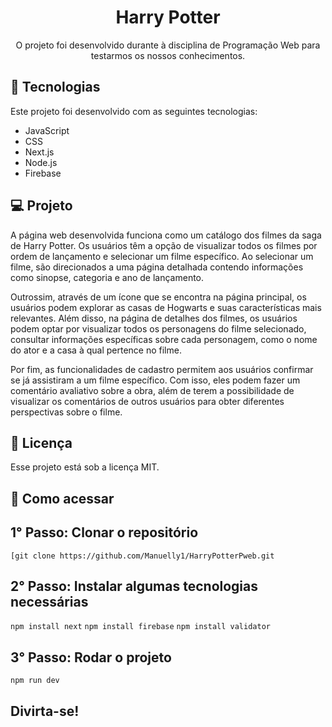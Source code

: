 <h1 align="center"> Harry Potter </h1>

<p align="center">
O projeto foi desenvolvido durante à disciplina de Programação Web para testarmos os nossos conhecimentos.
</p>

## 🚀 Tecnologias

Este projeto foi desenvolvido com as seguintes tecnologias:

- JavaScript
- CSS
- Next.js
- Node.js
- Firebase

## 💻 Projeto

A página web desenvolvida funciona como um catálogo dos filmes da saga de Harry Potter. Os usuários têm a opção de visualizar todos os filmes por ordem de lançamento e selecionar um filme específico. Ao selecionar um filme, são direcionados a uma página detalhada contendo informações como sinopse, categoria e ano de lançamento.

Outrossim, através de um ícone que se encontra na página principal, os usuários podem explorar as casas de Hogwarts e suas características mais relevantes. Além disso, na página de detalhes dos filmes, os usuários podem optar por visualizar todos os personagens do filme selecionado, consultar informações específicas sobre cada personagem, como o nome do ator e a casa à qual pertence no filme.

Por fim, as funcionalidades de cadastro permitem aos usuários confirmar se já assistiram a um filme específico. Com isso, eles podem fazer um comentário avaliativo sobre a obra, além de terem a possibilidade de visualizar os comentários de outros usuários para obter diferentes perspectivas sobre o filme.

## :memo: Licença

Esse projeto está sob a licença MIT.

## 🚀 Como acessar

## 1° Passo: Clonar o repositório
```[git clone https://github.com/Manuelly1/HarryPotterPweb.git```

## 2° Passo: Instalar algumas tecnologias necessárias
```npm install next```
```npm install firebase```
```npm install validator```

## 3° Passo: Rodar o projeto 
```npm run dev```

## Divirta-se!



